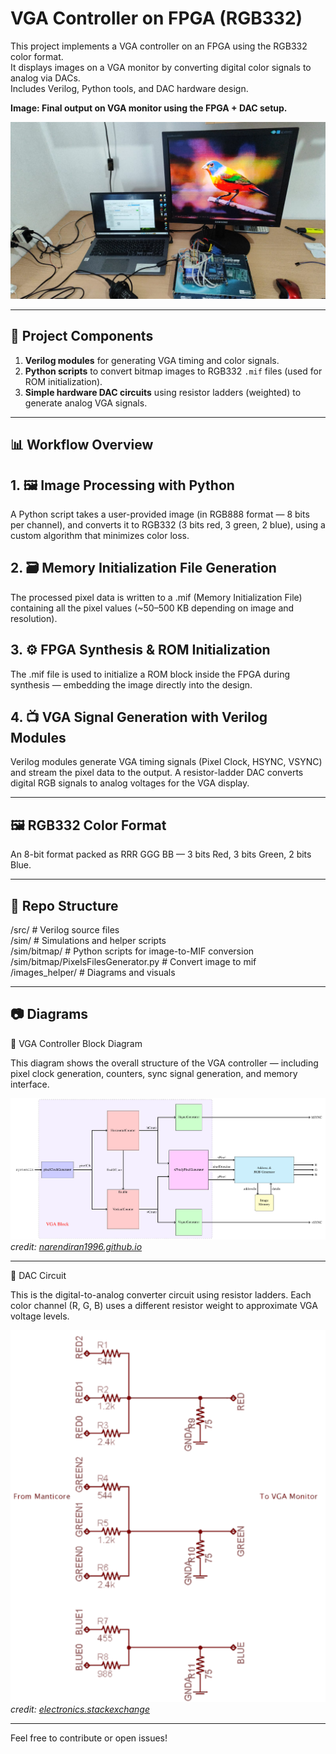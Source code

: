 # VGA Controller on FPGA (RGB332)

This project implements a VGA controller on an FPGA using the RGB332 color format.  
It displays images on a VGA monitor by converting digital color signals to analog via DACs.  
Includes Verilog, Python tools, and DAC hardware design.

**Image: Final output on VGA monitor using the FPGA + DAC setup.**

![WorkingProject](https://github.com/OmerMaruani/VGAControllerFPGA/blob/main/images_helper/WorkingProject_2.jpeg)  


---

## 🔧 Project Components

1. **Verilog modules** for generating VGA timing and color signals.
2. **Python scripts** to convert bitmap images to RGB332 `.mif` files (used for ROM initialization).
3. **Simple hardware DAC circuits** using resistor ladders (weighted) to generate analog VGA signals.

---

## 📊 Workflow Overview

## 1. 🖼️ Image Processing with Python
A Python script takes a user-provided image (in RGB888 format — 8 bits per channel), and converts it to RGB332 (3 bits red, 3 green, 2 blue), using a custom algorithm that minimizes color loss.

## 2. 🗃️ Memory Initialization File Generation
The processed pixel data is written to a .mif (Memory Initialization File) containing all the pixel values (~50–500 KB depending on image and resolution).

## 3. ⚙️ FPGA Synthesis & ROM Initialization
The .mif file is used to initialize a ROM block inside the FPGA during synthesis — embedding the image directly into the design.

## 4. 📺 VGA Signal Generation with Verilog Modules
Verilog modules generate VGA timing signals (Pixel Clock, HSYNC, VSYNC) and stream the pixel data to the output.
A resistor-ladder DAC converts digital RGB signals to analog voltages for the VGA display.


---

## 🖼️ RGB332 Color Format
An 8-bit format packed as RRR GGG BB — 3 bits Red, 3 bits Green, 2 bits Blue.

---

## 📁 Repo Structure

/src/ # Verilog source files  
/sim/ # Simulations and helper scripts  
/sim/bitmap/ # Python scripts for image-to-MIF conversion   
/sim/bitmap/PixelsFilesGenerator.py # Convert image to mif   
/images_helper/ # Diagrams and visuals  

---

## 📷 Diagrams

🔲 VGA Controller Block Diagram

This diagram shows the overall structure of the VGA controller — including pixel clock generation, counters, sync signal generation, and memory interface.

![BlockDiagarm](https://github.com/OmerMaruani/VGAControllerFPGA/blob/main/images_helper/GraphicsModeBlockDiagram.png)  
*credit: [narendiran1996.github.io](https://narendiran1996.github.io/project-blogs/jekyll/update/2020/08/14/vgaController.html)*


---

🔌 DAC Circuit

This is the digital-to-analog converter circuit using resistor ladders.
Each color channel (R, G, B) uses a different resistor weight to approximate VGA voltage levels.

![DAC Circuit](https://github.com/OmerMaruani/VGAControllerFPGA/blob/main/images_helper/DACCircuit.png)  
*credit: [electronics.stackexchange](https://electronics.stackexchange.com/questions/465842/8-bit-vga-dac-design-question)*

---

Feel free to contribute or open issues!
